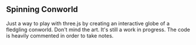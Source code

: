 ## Spinning Conworld
Just a way to play with three.js by creating an interactive globe of a fledgling conworld. Don't mind the art. It's still a work in progress. The code is heavily commented in order to take notes.